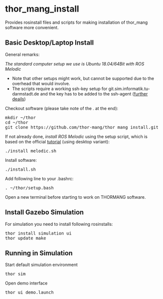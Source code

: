 # thor_mang_install
Provides rosinstall files and scripts for making installation of thor_mang software more convenient.

## Basic Desktop/Laptop Install

General remarks:

*The standard computer setup we use is Ubuntu 18.04/64Bit with ROS Melodic*
* Note that other setups might work, but cannot be supported due to the overhead that would involve.
* The scripts require a working ssh-key setup for git.sim.informatik.tu-darmstadt.de and the key has to be added to the ssh-agent ([further deails](https://kamarada.github.io/en/2019/07/14/using-git-with-ssh-keys/#.X3WaLpqxWV5))

Checkout software (please take note of the . at the end):
<pre>
mkdir ~/thor
cd ~/thor
git clone https://github.com/thor-mang/thor_mang_install.git .
</pre>

If not already done, *install ROS Melodic* using the setup script, which is based on the official [tutorial](http://wiki.ros.org/melodic/Installation/Ubuntu) (using desktop variant):
<pre>
./install_melodic.sh
</pre>

Install software:
<pre>
./install.sh
</pre>

Add following line to your .bashrc:
<pre>
. ~/thor/setup.bash
</pre>

Open a new terminal before starting to work on THORMANG software.

## Install Gazebo Simulation

For simulation you need to install following rosinstalls:
<pre>
thor install simulation ui
thor update_make
</pre>

## Running in Simulation

Start default simulation environment
<pre>
thor sim
</pre>

Open demo interface
<pre>
thor ui demo.launch
</pre>

